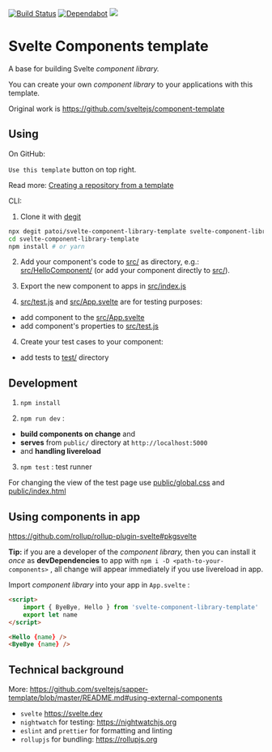 [![Build Status](https://travis-ci.org/patoi/svelte-component-library-template.svg?branch=master)](https://travis-ci.org/patoi/svelte-component-library-template) [![Dependabot](https://badgen.net/badge/Dependabot/enabled/green?icon=dependabot)](https://dependabot.com/) ![](https://github.com/patoi/svelte-component-library-template/workflows/Auto%20merge%20Dependabot%20updates/badge.svg)

# Svelte Components template

A base for building Svelte _component library._

You can create your own _component library_ to your applications with this template.

Original work is https://github.com/sveltejs/component-template

## Using

On GitHub:

`Use this template` button on top right.

Read more: [Creating a repository from a template](https://help.github.com/en/articles/creating-a-repository-from-a-template)

CLI:

1. Clone it with [degit](https://github.com/Rich-Harris/degit)

```bash
npx degit patoi/svelte-component-library-template svelte-component-library-template
cd svelte-component-library-template
npm install # or yarn
```

2. Add your component's code to [src/](./src/) as directory, e.g.: [src/HelloComponent/](./src/HelloComponent/) (or add your component directly to [src/](./src/)).

3. Export the new component to apps in [src/index.js](./src/index.js)

4. [src/test.js](./src/test.js) and [src/App.svelte](./src/App.svelte) are for testing purposes:

-   add component to the [src/App.svelte](./src/App.svelte)
-   add component's properties to [src/test.js](./src/test.js)

4. Create your test cases to your component:

-   add tests to [test/](./test/) directory

## Development

1. `npm install`

2. `npm run dev` :

-   **build components on change** and
-   **serves** from `public/` directory at `http://localhost:5000`
-   and **handling livereload**

3. `npm test` : test runner

For changing the view of the test page use [public/global.css](./public/global.css) and [public/index.html](./public/index.html)

## Using components in app

https://github.com/rollup/rollup-plugin-svelte#pkgsvelte

**Tip:** if you are a developer of the _component library,_ then you can install it _once_ as **devDependencies** to app with `npm i -D <path-to-your-components>` , all change will appear immediately if you use livereload in app.

Import _component library_ into your app in `App.svelte` :

```html
<script>
    import { ByeBye, Hello } from 'svelte-component-library-template'
    export let name
</script>

<Hello {name} />
<ByeBye {name} />
```

## Technical background

More: https://github.com/sveltejs/sapper-template/blob/master/README.md#using-external-components

-   `svelte` https://svelte.dev
-   `nightwatch` for testing: https://nightwatchjs.org
-   `eslint` and `prettier` for formatting and linting
-   `rollupjs` for bundling: https://rollupjs.org
